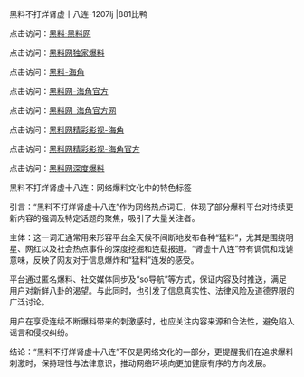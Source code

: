 黑料不打烊肾虚十八连-1207lj |881比鸭

点击访问：<a href="https://heiliaolvzlu3.pages.dev">黑料·黑料网</a>

点击访问：<a href="https://heiliaoyvnrda.pages.dev">黑料网独家爆料</a>

点击访问：<a href="https://heiliaokof3cy.pages.dev">黑料-海角</a>

点击访问：<a href="https://heiliaox6jgh3.pages.dev">黑料网-海角官方</a>

点击访问：<a href="https://heiliao5s28gk.pages.dev">黑料网-海角官方网</a>

点击访问：<a href="https://heiliaoxfe5rb.pages.dev">黑料网精彩影视-海角</a>

点击访问：<a href="https://heiliaoryrhyu.pages.dev">黑料网精彩影视-海角官方</a>

点击访问：<a href="https://heiliao3gvg9x.pages.dev">黑料网深度爆料</a>

黑料不打烊肾虚十八连：网络爆料文化中的特色标签

引言：“黑料不打烊肾虚十八连”作为网络热点词汇，体现了部分爆料平台对持续更新内容的强调及特定话题的聚焦，吸引了大量关注者。

主体：这一词汇通常用来形容平台全天候不间断地发布各种“猛料”，尤其是围绕明星、网红以及社会热点事件的深度挖掘和连载报道。“肾虚十八连”带有调侃和戏谑意味，反映了网友对于信息爆炸和“猛料”连发的感受。

平台通过匿名爆料、社交媒体同步及“so导航”等方式，保证内容及时推送，满足用户对新鲜八卦的渴望。与此同时，也引发了信息真实性、法律风险及道德界限的广泛讨论。

用户在享受连续不断爆料带来的刺激感时，也应关注内容来源和合法性，避免陷入谣言和侵权纠纷。

结论：“黑料不打烊肾虚十八连”不仅是网络文化的一部分，更提醒我们在追求爆料刺激时，保持理性与法律意识，推动网络环境向更加健康有序的方向发展。
